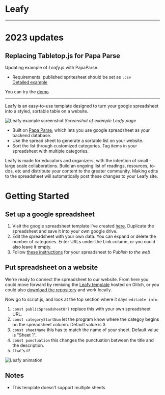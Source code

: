 # Leafy

-----
# 2023 updates
## Replacing Tabletop.js for Papa Parse
Updating example of *Leafy.js* with PapaParse.

- Requirements:  published spritesheet should be set as `.csv`  
[Detailed example](https://dev.to/bornfightcompany/using-google-sheets-as-a-simple-database-with-papa-parse-2k7o)

You can try the [demo](https://demo-leafy.netlify.app/)

------

Leafy is an easy-to-use template designed to turn your google spreadsheet into a styled, sortable table on a website. 

![Leafy example screenshot](https://cdn.glitch.com/a0713ae5-198b-4366-b7e9-e40b63c44f84%2FScreen%20Shot%202020-03-23%20at%2012.57.15%20AM.png?v=1584939475695)
*Screenshot of example Leafy page*  

- Built on [Papa Parse](https://github.com/mholt/PapaParse), which lets you use google spreadsheet as your backend database. 
- Use the spread sheet to generate a sortable list on your website.  
- Sort the list through customized categories. Tag items in your spreadsheet with multiple categories.

Leafy is made for educators and organizers, with the intention of small - large scale collaborations. Build an ongoing list of readings, resources, to-dos, etc and distribute your content to the greater community. Making edits to the spreadsheet will automatically post these changes to your Leafy site. 

# Getting Started

## Set up a google spreadsheet
1. Visit the google spreadsheet template I've created [here](https://docs.google.com/spreadsheets/d/e/2PACX-1vTSL7xFijPpq7-IseyKEVnE1k0cDW-LHERb0-b5vxT4yOSg3neXgyC5cljBStGvb9kJ3h9QTlWrGGdZ/pub?output=csv'). Duplicate the spreadsheet and save it into your own google drive.
2. Edit the spreadsheet with your own data. You can expand or delete the number of categories. Enter URLs under the Link column, or you could also leave it empty. 
3. Follow [these instructions](https://dev.to/bornfightcompany/using-google-sheets-as-a-simple-database-with-papa-parse-2k7o) for your spreadsheet to *Publish to the web*

## Put spreadsheet on a website

We're ready to connect the spreadsheet to our website. From here you could move forward by remixing the  [Leafy template](https://glitch.com/~leafy-template) hosted on Glitch, or  you could also [download the repository](https://github.com/xinemata/leafy/archive/master.zip) and work locally. 

Now go to script.js, and look at the top section where it says `editable info`:

1. `const publicSpreadsheetUrl` replace this with your own spreadsheet URL. 
1. `const categoryStartNum` let the program know where the categoy begins on the spreadsheet column. Default value is 3.
1. `const sheetName` this has to match the name of your sheet. Default value is "Sheet 1". 
1. `const punctuation` this changes the punctuation between the title and the description. 
1. That's it!

![Leafy animation](https://cdn.glitch.com/a0713ae5-198b-4366-b7e9-e40b63c44f84%2Funnamed.gif?v=1584807328184)  

## Notes

- This template doesn't support multiple sheets
